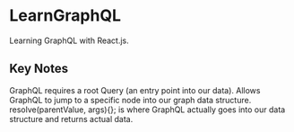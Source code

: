 # LearnGraphQL
Learning GraphQL with React.js.

## Key Notes
GraphQL requires a root Query (an entry point into our data).
Allows GraphQL to jump to a specific node into our graph data structure.
resolve(parentValue, args){}; is where GraphQL actually goes into our data structure and returns actual data.